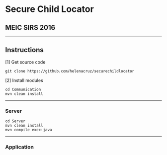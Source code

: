 # Secure Child Locator

## MEIC SIRS 2016

-------------------------------------------------------------------------------

## Instructions


[1] Get source code

```
git clone https://github.com/helenacruz/securechildlocator
```

[2] Install modules

```
cd Communication
mvn clean install
```

-------------------------------------------------------------------------------

### Server

```
cd Server
mvn clean install
mvn compile exec:java
```

-------------------------------------------------------------------------------

### Application


